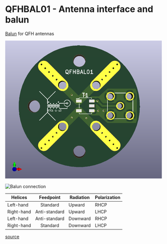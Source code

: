 # QFHBAL01 - Antenna interface and balun

[Balun](https://en.wikipedia.org/wiki/Balun) for QFH antennas

![QFH antenna balun](/doc/src/img/QFHBAL01.png)


![Balun connection](https://uuki.kapsi.fi/pix/qha/qha-diagram_medium.png)

| Helices | Feedpoint | Radiation | 	Polarization |
| ------------- |:-------------:| ----- | ----- |
| Left-hand |	Standard |	Upward |	RHCP
| Right-hand |	Anti-standard |	Upward |	LHCP
| Left-hand |	Anti-standard |	Downward |	RHCP
| Right-hand |	Standard |	Downward |	LHCP

[source](https://uuki.kapsi.fi/qha_simul.html)
